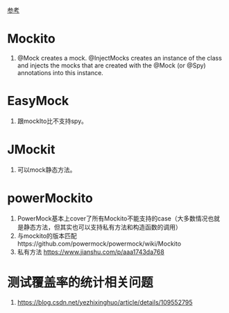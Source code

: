 [参考](https://www.baeldung.com/mockito-vs-easymock-vs-jmockit)      
# Mockito
1. @Mock creates a mock. @InjectMocks creates an instance of the class and injects the mocks that are created with the @Mock (or @Spy) annotations into this instance.
# EasyMock
1. 跟mockIto比不支持spy。     
# JMockit
1. 可以mock静态方法。    
# powerMockito    
1. PowerMock基本上cover了所有Mockito不能支持的case（大多数情况也就是静态方法，但其实也可以支持私有方法和构造函数的调用）  
2. 与mockito的版本匹配https://github.com/powermock/powermock/wiki/Mockito  
3. 私有方法 https://www.jianshu.com/p/aaa1743da768


# 测试覆盖率的统计相关问题
1. https://blog.csdn.net/yezhixinghuo/article/details/109552795
